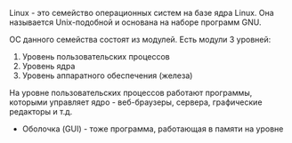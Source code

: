 Linux - это семейство операционных систем на базе ядра Linux. Она называется Unix-подобной и основана на наборе программ GNU. 

ОС данного семейства состоят из модулей. Есть модули 3 уровней:
1. Уровень пользовательских процессов
2. Уровень ядра
3. Уровень аппаратного обеспечения (железа)

На уровне пользовательских процессов работают программы, которыми управляет ядро - веб-браузеры, сервера, графические редакторы и т.д.
* Оболочка (GUI) - тоже программа, работающая в памяти на уровне

